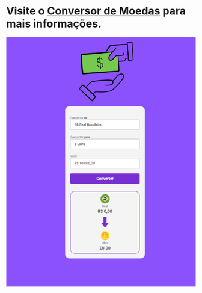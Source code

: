 <h1>Visite o <a href="https://daltro-renan.github.io/Conversor-de-Moedas/">Conversor de Moedas</a> para mais informações.</h1>
<img src= "./assets/tela-do-site.png" >
